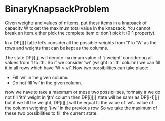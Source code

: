# BinaryKnapsackProblem
Given weights and values of n items, put these items in a knapsack of capacity W to get the maximum total value in the knapsack. You cannot break an item, either pick the complete item or don’t pick it (0-1 property).

In a DP[][] table let’s consider all the possible weights from ‘1’ to ‘W’ as the rows and weights that can be kept as the columns. 

The state DP[i][j] will denote maximum value of ‘j-weight’ considering all values from ‘1 to ith’. So if we consider ‘wi’ (weight in ‘ith’ column) we can fill it in all rows which have ‘W > wi’. Now two possibilities can take place: 

- Fill ‘wi’ in the given column.
- Do not fill ‘wi’ in the given column.


Now we have to take a maximum of these two possibilities, formally if we do not fill ‘ith’ weight in ‘jth’ column then DP[i][j] state will be same as DP[i-1][j] but if we fill the weight, DP[i][j] will be equal to the value of ‘wi’+ value of the column weighing ‘j-wi’ in the previous row. So we take the maximum of these two possibilities to fill the current state.
